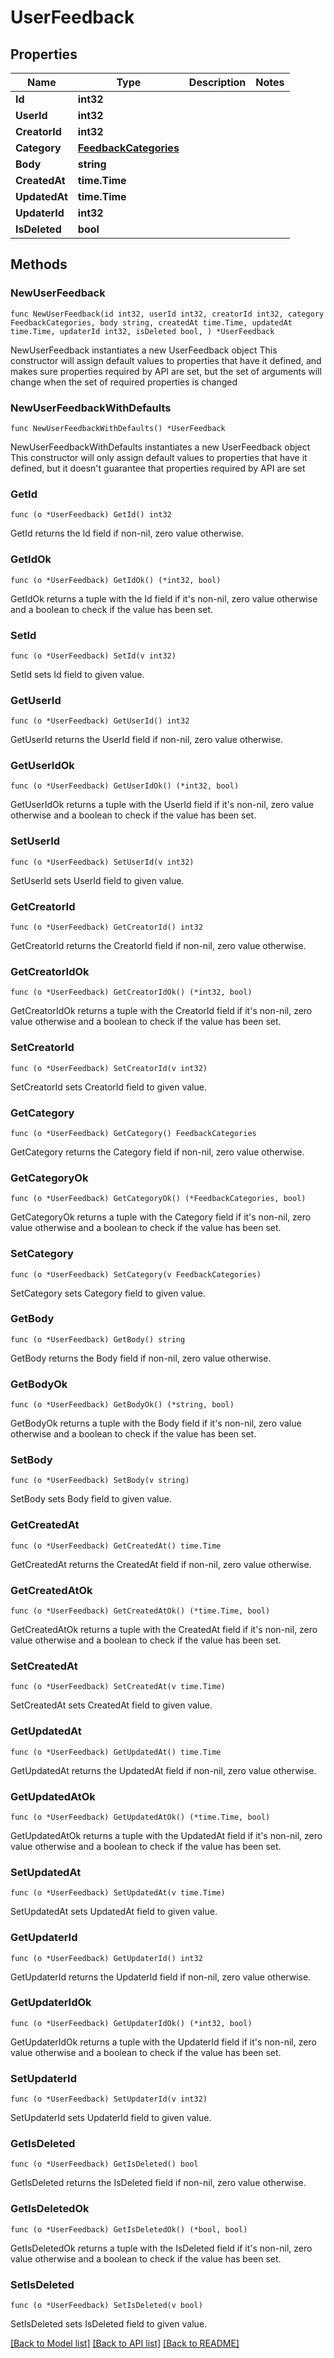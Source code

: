 # UserFeedback

## Properties

Name | Type | Description | Notes
------------ | ------------- | ------------- | -------------
**Id** | **int32** |  | 
**UserId** | **int32** |  | 
**CreatorId** | **int32** |  | 
**Category** | [**FeedbackCategories**](FeedbackCategories.md) |  | 
**Body** | **string** |  | 
**CreatedAt** | **time.Time** |  | 
**UpdatedAt** | **time.Time** |  | 
**UpdaterId** | **int32** |  | 
**IsDeleted** | **bool** |  | 

## Methods

### NewUserFeedback

`func NewUserFeedback(id int32, userId int32, creatorId int32, category FeedbackCategories, body string, createdAt time.Time, updatedAt time.Time, updaterId int32, isDeleted bool, ) *UserFeedback`

NewUserFeedback instantiates a new UserFeedback object
This constructor will assign default values to properties that have it defined,
and makes sure properties required by API are set, but the set of arguments
will change when the set of required properties is changed

### NewUserFeedbackWithDefaults

`func NewUserFeedbackWithDefaults() *UserFeedback`

NewUserFeedbackWithDefaults instantiates a new UserFeedback object
This constructor will only assign default values to properties that have it defined,
but it doesn't guarantee that properties required by API are set

### GetId

`func (o *UserFeedback) GetId() int32`

GetId returns the Id field if non-nil, zero value otherwise.

### GetIdOk

`func (o *UserFeedback) GetIdOk() (*int32, bool)`

GetIdOk returns a tuple with the Id field if it's non-nil, zero value otherwise
and a boolean to check if the value has been set.

### SetId

`func (o *UserFeedback) SetId(v int32)`

SetId sets Id field to given value.


### GetUserId

`func (o *UserFeedback) GetUserId() int32`

GetUserId returns the UserId field if non-nil, zero value otherwise.

### GetUserIdOk

`func (o *UserFeedback) GetUserIdOk() (*int32, bool)`

GetUserIdOk returns a tuple with the UserId field if it's non-nil, zero value otherwise
and a boolean to check if the value has been set.

### SetUserId

`func (o *UserFeedback) SetUserId(v int32)`

SetUserId sets UserId field to given value.


### GetCreatorId

`func (o *UserFeedback) GetCreatorId() int32`

GetCreatorId returns the CreatorId field if non-nil, zero value otherwise.

### GetCreatorIdOk

`func (o *UserFeedback) GetCreatorIdOk() (*int32, bool)`

GetCreatorIdOk returns a tuple with the CreatorId field if it's non-nil, zero value otherwise
and a boolean to check if the value has been set.

### SetCreatorId

`func (o *UserFeedback) SetCreatorId(v int32)`

SetCreatorId sets CreatorId field to given value.


### GetCategory

`func (o *UserFeedback) GetCategory() FeedbackCategories`

GetCategory returns the Category field if non-nil, zero value otherwise.

### GetCategoryOk

`func (o *UserFeedback) GetCategoryOk() (*FeedbackCategories, bool)`

GetCategoryOk returns a tuple with the Category field if it's non-nil, zero value otherwise
and a boolean to check if the value has been set.

### SetCategory

`func (o *UserFeedback) SetCategory(v FeedbackCategories)`

SetCategory sets Category field to given value.


### GetBody

`func (o *UserFeedback) GetBody() string`

GetBody returns the Body field if non-nil, zero value otherwise.

### GetBodyOk

`func (o *UserFeedback) GetBodyOk() (*string, bool)`

GetBodyOk returns a tuple with the Body field if it's non-nil, zero value otherwise
and a boolean to check if the value has been set.

### SetBody

`func (o *UserFeedback) SetBody(v string)`

SetBody sets Body field to given value.


### GetCreatedAt

`func (o *UserFeedback) GetCreatedAt() time.Time`

GetCreatedAt returns the CreatedAt field if non-nil, zero value otherwise.

### GetCreatedAtOk

`func (o *UserFeedback) GetCreatedAtOk() (*time.Time, bool)`

GetCreatedAtOk returns a tuple with the CreatedAt field if it's non-nil, zero value otherwise
and a boolean to check if the value has been set.

### SetCreatedAt

`func (o *UserFeedback) SetCreatedAt(v time.Time)`

SetCreatedAt sets CreatedAt field to given value.


### GetUpdatedAt

`func (o *UserFeedback) GetUpdatedAt() time.Time`

GetUpdatedAt returns the UpdatedAt field if non-nil, zero value otherwise.

### GetUpdatedAtOk

`func (o *UserFeedback) GetUpdatedAtOk() (*time.Time, bool)`

GetUpdatedAtOk returns a tuple with the UpdatedAt field if it's non-nil, zero value otherwise
and a boolean to check if the value has been set.

### SetUpdatedAt

`func (o *UserFeedback) SetUpdatedAt(v time.Time)`

SetUpdatedAt sets UpdatedAt field to given value.


### GetUpdaterId

`func (o *UserFeedback) GetUpdaterId() int32`

GetUpdaterId returns the UpdaterId field if non-nil, zero value otherwise.

### GetUpdaterIdOk

`func (o *UserFeedback) GetUpdaterIdOk() (*int32, bool)`

GetUpdaterIdOk returns a tuple with the UpdaterId field if it's non-nil, zero value otherwise
and a boolean to check if the value has been set.

### SetUpdaterId

`func (o *UserFeedback) SetUpdaterId(v int32)`

SetUpdaterId sets UpdaterId field to given value.


### GetIsDeleted

`func (o *UserFeedback) GetIsDeleted() bool`

GetIsDeleted returns the IsDeleted field if non-nil, zero value otherwise.

### GetIsDeletedOk

`func (o *UserFeedback) GetIsDeletedOk() (*bool, bool)`

GetIsDeletedOk returns a tuple with the IsDeleted field if it's non-nil, zero value otherwise
and a boolean to check if the value has been set.

### SetIsDeleted

`func (o *UserFeedback) SetIsDeleted(v bool)`

SetIsDeleted sets IsDeleted field to given value.



[[Back to Model list]](../README.md#documentation-for-models) [[Back to API list]](../README.md#documentation-for-api-endpoints) [[Back to README]](../README.md)


